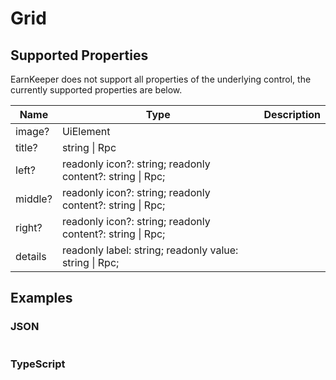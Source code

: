 # Grid

## Supported Properties

EarnKeeper does not support all properties of the underlying control, the currently supported properties are below.

| Name           | Type           | Description |
| --------       | -------------- | ----------- |
| image?         | UiElement      |             |
| title?         | string \| Rpc   |             |
| left?          |   readonly icon?: string;  readonly content?: string \| Rpc;|             |
| middle?        |   readonly icon?: string; readonly content?: string \| Rpc;|             |
| right?         |   readonly icon?: string; readonly content?: string \| Rpc;|             |
| details        |   readonly label: string; readonly value: string \| Rpc;|             |

## Examples

### JSON

```json
```

### TypeScript

```javascript
```
